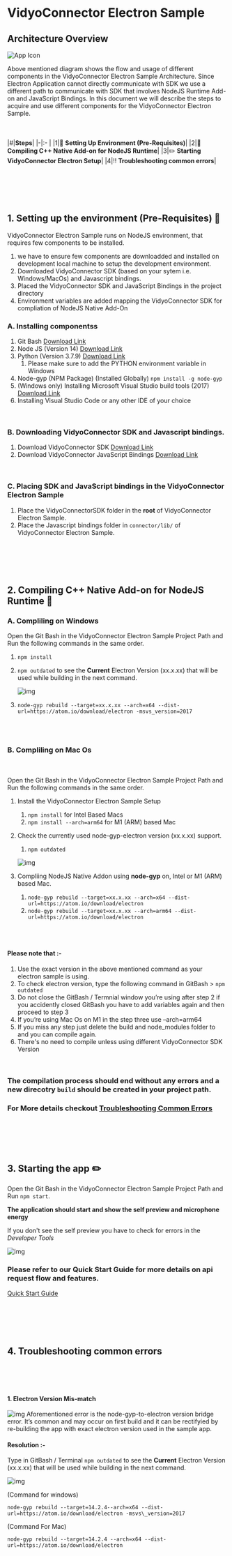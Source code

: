 ﻿
# VidyoConnector Electron Sample 

## Architecture Overview

![App Icon](connector/images/img-overview.png?raw=true "Architecture Overview")

Above mentioned diagram shows the flow and usage of different components in the VidyoConnector Electron Sample Architecture. Since Electron Application cannot directly communicate with SDK we use a different path to communicate with SDK that involves NodeJS Runtime Add-on and JavaScript Bindings. In this document we will describe the steps to acquire and use different components for the VidyoConnector Electron Sample.
<br/>
<br/>
<br/>
<br/>
|#|**Steps**|
|-|:- |
|1|:rocket: **Setting Up Environment (Pre-Requisites)**|
|2|:crystal_ball: **Compiling C++ Native Add-on for NodeJS Runtime**|
|3|:pencil2: **Starting VidyoConnector Electron Setup**|
|4|:bangbang: **Troubleshooting common errors**|

<br/>
<br/>
<br/>
<br/>

## 1. Setting up the environment (Pre-Requisites) :rocket:
  
  VidyoConnector Electron Sample runs on NodeJS environment, that requires few components to be installed.
  
  1. we have to ensure few components are downloadded and installed on development local machine to setup the development environment.
  1. Downloaded VidyoConnector SDK (based on your sytem i.e. Windows/MacOs) and Javascript bindings.
  1. Placed the VidyoConnector SDK and JavaScript Bindings in the project directory
  1. Environment variables are added mapping the VidyoConnector SDK for compliation of NodeJS Native Add-On
   
   ### A. Installing componentss
   1. Git Bash  [Download Link](https://git-scm.com/downloads)
   1. Node JS (Version 14) [Download Link](https://nodejs.org/download/release/v14.18.2/)
   1. Python (Version 3.7.9) [Download Link](https://www.python.org/downloads/)
      1. Please make sure to add the PYTHON environment variable in Windows
   1. Node-gyp (NPM Package) (Installed Globally) `npm install -g node-gyp`
   1. (Windows only) Installing Microsoft Visual Studio build tools (2017) [Download Link](https://visualstudio.microsoft.com/thank-you-downloading-visual-studio/?sku=BuildTools&rel=16)
   1. Installing Visual Studio Code or any other IDE of your choice

<br/>

   ### B. Downloading VidyoConnector SDK and Javascript bindings.
   1. Download VidyoConnector SDK [Download Link](https://developer.vidyo.io/#/packages)
   1. Download VidyoConnector JavaScript Bindings [Download Link](https://developer.vidyo.io/#/packages)
     
<br/>

   ### C. Placing SDK and JavaScript bindings in the VidyoConnector Electron Sample
   1. Place the VidyoConnectorSDK folder in the **root** of VidyoConnector Electron Sample.
   1. Place the Javascript bindings folder in `connector/lib/` of VidyoConnector Electron Sample.

<br/>
<br/>
<br/>
<br/>

## 2. Compiling C++ Native Add-on for NodeJS Runtime :crystal_ball:
### A. Compliling on Windows 
Open the Git Bash in the VidyoConnector Electron Sample Project Path and Run the following commands in the same order.
   1. ```npm install```
   1. `npm outdated` to see the **Current** Electron Version (xx.x.xx) that will be used while building in the next command.

      ![img](connector/images/img-npm-outdated.png?raw=true "Environment Variables") 
   1. `node-gyp rebuild --target=xx.x.xx --arch=x64 --dist-url=https://atom.io/download/electron -msvs_version=2017`

<br/>
<br/>

### B. Compliling on Mac Os 

<br><br>
Open the Git Bash in the VidyoConnector Electron Sample Project Path and Run the following commands in the same order.

1. Install the VidyoConnector Electron Sample Setup
   1. ```npm install```  for Intel Based Macs
   1. ```npm install --arch=arm64```  for M1 (ARM) based Mac

1. Check the currently used node-gyp-electron version (xx.x.xx) support.
   1. ```npm outdated```

     ![img](connector/images/img-npm-outdated.png?raw=true "Environment Variables") 
1. Compliing NodeJS Native Addon using **node-gyp** on, Intel or M1 (ARM) based Mac.
   1. ```node-gyp rebuild --target=xx.x.xx --arch=x64 --dist-url=https://atom.io/download/electron``` 
   1. ```node-gyp rebuild --target=xx.x.xx --arch=arm64 --dist-url=https://atom.io/download/electron```

<br/>
<br/>

#### Please note that :-
1. Use the exact version in the above mentioned command as your electron sample is using. 
1. To check electron version, type the following command in GitBash > `npm outdated`
1. Do not close the GitBash / Termnial window you’re using after step 2 if you accidently closed GitBash you have to add variables again and then proceed to step 3
1. If you’re using Mac Os on M1 in the step three use –arch=arm64
1. If you miss any step just delete the build and node_modules folder to and you can compile again.
1. There's no need to compile unless using different VidyoConnector SDK Version

<br/>

### The compilation process should end without any errors and a new direcotry `build` should be created in your project path.
### For More details checkout [**Troubleshooting Common Errors**](#TroubleShootingErrors)
<br/>
<br/>
<br/>
<br/>

##  3. Starting the app :pencil2:

Open the Git Bash in the VidyoConnector Electron Sample Project Path and Run `npm start`.

**The application should start and show the self preview and microphone energy**

If you don't see the self preview you have to check for errors in the *Developer Tools*

![img](connector/images/img-dev-console.png?raw=true "Opening Developer Console") 

### Please refer to our Quick Start Guide for more details on api request flow and features.
[Quick Start Guide](/quick-start-guide.md)

<br/>
<br/>
<br/>
<br/>

## 4. Troubleshooting common errors

<br><br><br>

#### 1. Electron Version Mis-match

![img](connector/images/img-version-error.png?raw=true "Environment Variables Error") 
Aforementioned error is the node-gyp-to-electron version bridge error. It’s common and may occur on first build and it can be rectifyied by re-building the app with exact electron version used in the sample app.

#### Resolution :- 
Type in GitBash / Terminal `npm outdated` to see the **Current** Electron Version (xx.x.xx) that will be used while building in the next command.

   ![img](connector/images/img-npm-outdated.png?raw=true "Environment Variables") 

(Command for windows)

`node-gyp rebuild --target=14.2.4--arch=x64 --dist-url=https://atom.io/download/electron -msvs\_version=2017`

(Command For Mac) 

`node-gyp rebuild --target=14.2.4 --arch=x64 --dist-url=https://atom.io/download/electron`

